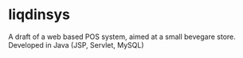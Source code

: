 # liqdinsys
A draft of a web based POS system, aimed at a small bevegare store. Developed in Java (JSP, Servlet, MySQL)
